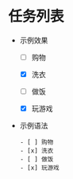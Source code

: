 # 任务列表

- 示例效果

  - [ ] 购物
  - [x] 洗衣
  - [ ] 做饭
  - [x] 玩游戏
  

- 示例语法

  ```
  - [ ] 购物
  - [x] 洗衣
  - [ ] 做饭
  - [x] 玩游戏
  ```